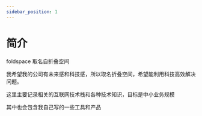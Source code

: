 ```yaml
---
sidebar_position: 1
---
```


# 简介

foldspace 取名自折叠空间

我希望我的公司有未来感和科技感，所以取名折叠空间，希望能利用科技高效解决问题。

这里主要记录相关的互联网技术栈和各种技术知识，目标是中小业务规模

其中也会包含我自己写的一些工具和产品

